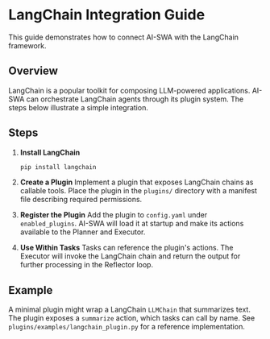 # LangChain Integration Guide

This guide demonstrates how to connect AI-SWA with the LangChain framework.

## Overview

LangChain is a popular toolkit for composing LLM-powered applications. AI-SWA can orchestrate LangChain agents through its plugin system. The steps below illustrate a simple integration.

## Steps

1. **Install LangChain**
   ```bash
   pip install langchain
   ```
2. **Create a Plugin**
   Implement a plugin that exposes LangChain chains as callable tools. Place the plugin in the `plugins/` directory with a manifest file describing required permissions.

3. **Register the Plugin**
   Add the plugin to `config.yaml` under `enabled_plugins`. AI-SWA will load it at startup and make its actions available to the Planner and Executor.

4. **Use Within Tasks**
   Tasks can reference the plugin's actions. The Executor will invoke the LangChain chain and return the output for further processing in the Reflector loop.

## Example

A minimal plugin might wrap a LangChain `LLMChain` that summarizes text. The plugin exposes a `summarize` action, which tasks can call by name. See `plugins/examples/langchain_plugin.py` for a reference implementation.

